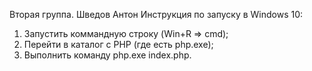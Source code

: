 Вторая группа. Шведов Антон
Инструкция по запуску в Windows 10:
 1. Запустить коммандную строку (Win+R => cmd);
 2. Перейти в каталог с PHP (где есть php.exe);
 3. Выполнить команду php.exe index.php.